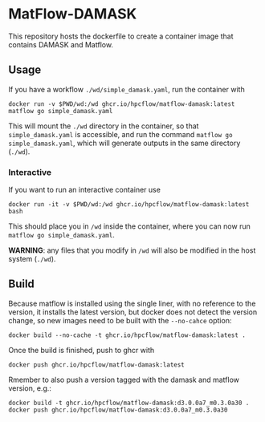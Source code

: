 # MatFlow-DAMASK

This repository hosts the dockerfile to create a container image that contains DAMASK and Matflow.

## Usage

If you have a workflow `./wd/simple_damask.yaml`, run the container with
```
docker run -v $PWD/wd:/wd ghcr.io/hpcflow/matflow-damask:latest matflow go simple_damask.yaml
```
This will mount the `./wd` directory in the container, so that `simple_damask.yaml` is accessible, and run the command `matflow go simple_damask.yaml`, which will generate outputs in the same directory (`./wd`).

### Interactive

If you want to run an interactive container use
```
docker run -it -v $PWD/wd:/wd ghcr.io/hpcflow/matflow-damask:latest bash
```
This should place you in `/wd` inside the container, where you can now run `matflow go simple_damask.yaml`.

**WARNING**: any files that you modify in `/wd` will also be modified in the host system (`./wd`).

## Build

Because matflow is installed using the single liner, with no reference to the version, it installs the latest version, but docker does not detect the version change, so new images need to be built with the `--no-cahce` option:
```
docker build --no-cache -t ghcr.io/hpcflow/matflow-damask:latest .
```
Once the build is finished, push to ghcr with
```
docker push ghcr.io/hpcflow/matflow-damask:latest
```
Rmember to also push a version tagged with the damask and matflow version, e.g.:
```
docker build -t ghcr.io/hpcflow/matflow-damask:d3.0.0a7_m0.3.0a30 .
docker push ghcr.io/hpcflow/matflow-damask:d3.0.0a7_m0.3.0a30
```

